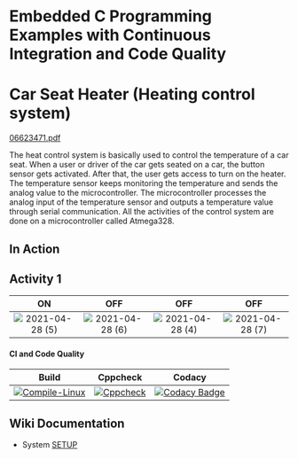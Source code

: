 # Embedded C Programming Examples with Continuous Integration and Code Quality

# Car Seat Heater (Heating control system)

[06623471.pdf](https://github.com/vinaybc/Emb-C/files/6403320/06623471.pdf)


The heat control system is basically used to control the temperature of a car seat. When a user or driver of the car gets seated on a car, the button sensor gets activated. After that, the user gets access to turn on the heater. The temperature sensor keeps monitoring the temperature and sends the analog value to the microcontroller. The microcontroller processes the analog input of the temperature sensor and outputs a temperature value through serial communication. All the activities of the control system are done on a microcontroller called Atmega328.

## In Action

## Activity 1

|ON|OFF|OFF|OFF|
|:--:|:--:|:--:|:--:|
|![2021-04-28 (5)](https://user-images.githubusercontent.com/65846052/116356450-e46d9380-a818-11eb-81c8-d5387b6d10f1.png)|![2021-04-28 (6)](https://user-images.githubusercontent.com/65846052/116356545-08c97000-a819-11eb-8486-83e83b0285c6.png)|![2021-04-28 (4)](https://user-images.githubusercontent.com/65846052/116356574-15e65f00-a819-11eb-99b4-1f60f5d3c898.png)|![2021-04-28 (7)](https://user-images.githubusercontent.com/65846052/116356614-21d22100-a819-11eb-95f0-11308a846152.png)|




#### CI and Code Quality

|Build|Cppcheck|Codacy|
|:--:|:--:|:--:|
|[![Compile-Linux](https://github.com/Bharathgopal/Emb-C/actions/workflows/Compile.yml/badge.svg)](https://github.com/Bharathgopal/Emb-C/actions/workflows/Compile.yml)|[![Cppcheck](https://github.com/Bharathgopal/Emb-C/actions/workflows/CodeQulaity.yml/badge.svg)](https://github.com/Bharathgopal/Emb-C/actions/workflows/CodeQulaity.yml)|[![Codacy Badge](https://app.codacy.com/project/badge/Grade/643b7ca2b2dc4daba1e700c216bb87d9)](https://www.codacy.com/gh/Bharathgopal/Emb-C/dashboard?utm_source=github.com&amp;utm_medium=referral&amp;utm_content=Bharathgopal/Emb-C&amp;utm_campaign=Badge_Grade)|

## Wiki Documentation
* System [SETUP](https://github.com/Bharathgopal/Emb-C/wiki)
